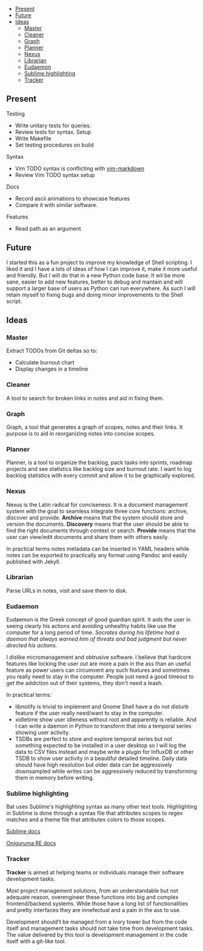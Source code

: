 
<!-- TOC GFM -->

* [Present](#present)
* [Future](#future)
* [Ideas](#ideas)
  * [Master](#master)
  * [Cleaner](#cleaner)
  * [Graph](#graph)
  * [Planner](#planner)
  * [Nexus](#nexus)
  * [Librarian](#librarian)
  * [Eudaemon](#eudaemon)
  * [Sublime highlighting](#sublime-highlighting)
  * [Tracker](#tracker)

<!-- /TOC -->

## Present
Testing
- Write unitary tests for queries.
- Review tests for syntax.
Setup
- Write Makefile
- Set testing procedures on build

Syntax
- Vim TODO syntax is conflicting with [vim-markdown](https://github.com/plasticboy/vim-markdown)
- Review Vim TODO syntax setup

Docs
- Record ascii animations to showcase features
- Compare it with similar software.

Features
- Read path as an argument

## Future
I started this as a fun project to improve my knowledge of Shell scripting. I liked it and I have a lots of ideas of how I can improve it, make it more useful and friendly. But I will do that in a new Python code base. It wil be more sane, easier to add new features, better to debug and mantain and will support a larger base of users as Python can run everywhere. As such I will retain myself to fixing bugs and doing minor improvements to the Shell script.

## Ideas
### Master
Extract TODOs from Git deltas so to:
- Calculate burnout chart
- Display changes in a timeline 

### Cleaner
A tool to search for broken links in notes and aid in fixing them.

### Graph
Graph, a tool that generates a graph of scopes, notes and their links. It purpose is to aid in reorganizing notes into concise scopes.

### Planner
Planner, is a tool to organize the backlog, pack tasks into sprints, roadmap projects and see statistics like backlog size and burnout rate. I want to log backlog statistics with every commit and allow it to be graphically explored.

### Nexus
Nexus is the Latin radical for conciseness. It is a document management system with the goal to seamless integrate three core functions: archive, discover and provide. **Archive** means that the system should store and version the documents. **Discovery** means that the user should be able to find the right documents through context or search. **Provide** means that the user can view/edit documents and share them with others easily.

In practical terms notes metadata can be inserted in YAML headers while notes can be exported to practically any format using Pandoc and easily published with Jekyll.

### Librarian
Parse URLs in notes, visit and save them to disk.

### Eudaemon
Eudaemon is the Greek concept of good guardian spirit. It aids the user in seeing clearly his actions and avoiding unhealthy habits like use the computer for a long period of time. *Socrates during his lifetime had a daemon that always warned him of threats and bad judgment but never directed his actions.* 

I dislike micromanagement and obtrusive software. I believe that hardcore features like locking the user out are more a pain in the ass than an useful feature as power users can circumvent any such features and sometimes you really need to stay in the computer. People just need a good timeout to get the addiction out of their systems, they don't need a leash.

In practical terms:

- libnotify is trivial to implement and Gnome Shell have a do not disturb feature if the user really need/want to stay in the computer.
- xidletime show user idleness without root and apparently is reliable. And I can write a daemon in Python to transform that into a temporal series showing user activity.
- TSDBs are perfect to store and explore temporal series but not something expected to be installed in a user desktop so I will log the data to CSV files instead and maybe write a plugin for InfluxDB or other TSDB to show user activity in a beautiful detailed timeline. Daily data should have high resolution but older data can be aggressively downsampled while writes can be aggressively reduced by transforming them in memory before writing.

### Sublime highlighting
Bat uses Sublime's highlighting syntax as many other text tools. Highlighting in Sublime is done through a syntax file that attributes scopes to regex matches and a theme file that attributes colors to those scopes.

[Sublime docs](https://www.sublimetext.com/docs/3/syntax.html)

[Oniguruma RE docs](https://raw.githubusercontent.com/kkos/oniguruma/5.9.6/doc/RE)

### Tracker
**Tracker** is aimed at helping teams or individuals manage their software development tasks.

Most project management solutions, from an understandable but not adequate reason, overengineer these functions into big and complex frontend/backend systems. While those have a long list of functionalities and pretty interfaces they are innefectual and a pain in the ass to use.

Development should't be managed from a ivory tower but from the code itself and management tasks should not take time from development tasks. The value delivered by this tool is development management in the code itself with a git-like tool.
